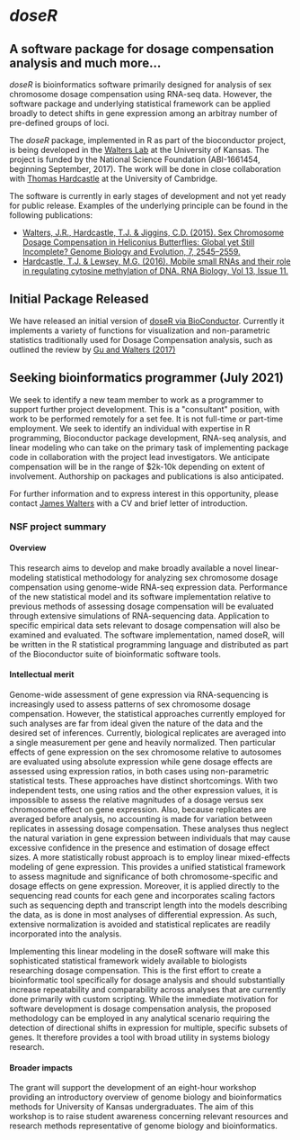 #  _doseR_ 
## A software package for dosage compensation analysis and much more...

*doseR* is bioinformatics software primarily designed for analysis of sex chromosome dosage compensation using RNA-seq data. However, the software package and underlying statistical framework can be applied broadly to detect shifts in gene expression among an arbitray number of pre-defined groups of loci.

The *doseR* package, implemented in R as part of the bioconductor project, is being developed in the [Walters Lab](http://walterslab.org/) at the University of Kansas. The project is funded by the National Science Foundation (ABI-1661454, beginning September, 2017). The work will be done in close collaboration with [Thomas Hardcastle](https://www.researchgate.net/profile/Thomas-Hardcastle) at the University of Cambridge. 

The software is currently in early stages of development and not yet ready for public release. Examples of the underlying principle can be found in the following publications:
* [Walters, J.R., Hardcastle, T.J. & Jiggins, C.D. (2015). Sex Chromosome Dosage Compensation in Heliconius Butterflies: Global yet Still Incomplete? Genome Biology and Evolution, 7, 2545–2559.](http://www.ncbi.nlm.nih.gov/pmc/articles/PMC4607515/)
* [Hardcastle, T.J. & Lewsey, M.G. (2016). Mobile small RNAs and their role in regulating cytosine methylation of DNA. RNA Biology, Vol 13, Issue 11.](http://www.tandfonline.com/doi/abs/10.1080/15476286.2016.1218591)

## Initial Package Released

We have released an initial version of [doseR via BioConductor](https://bioconductor.org/packages/release/bioc/html/doseR.html). Currently it implements a variety of functions for visualization and non-parametric statistics traditionally used for Dosage Compensation analysis, such as outlined the review by [Gu and Walters (2017)](https://academic.oup.com/gbe/article/9/9/2461/4092962) 

## Seeking bioinformatics programmer (July 2021)

We seek to identify a new team member to work as a programmer to support further project development. This is a "consultant" position, with work to be performed remotely for a set fee. It is not full-time or part-time employment. We seek to identify an individual with expertise in R programming, Bioconductor package development, RNA-seq analysis, and linear modeling who can take on the primary task of implementing package code in collaboration with the project lead investigators. We anticipate compensation will be in the range of $2k-10k depending on extent of involvement. Authorship on packages and publications is also anticipated.

For further information and to express interest in this opportunity, please contact [James Walters](https://eeb.ku.edu/james-r-walters) with a CV and brief letter of introduction.

### NSF project summary

#### Overview
This research aims to develop and make broadly available a novel linear-modeling statistical methodology for analyzing sex chromosome dosage compensation using genome-wide RNA-seq expression data. Performance of the new statistical model and its software implementation relative to previous methods of assessing dosage compensation will be evaluated through extensive simulations of RNA-sequencing data. Application to specific empirical data sets relevant to dosage compensation will also be examined and evaluated. The software implementation, named doseR, will be written in the R statistical programming language and distributed as part of the Bioconductor suite of bioinformatic software tools. 

#### Intellectual merit
Genome-wide assessment of gene expression via RNA-sequencing is increasingly used to assess patterns of sex chromosome dosage compensation.  However, the statistical approaches currently employed for such analyses are far from ideal given the nature of the data and the desired set of inferences. Currently, biological replicates are averaged into a single measurement per gene and heavily normalized. Then particular effects of gene expression on the sex chromosome relative to autosomes are evaluated using absolute expression while gene dosage effects are assessed using expression ratios, in both cases using non-parametric statistical tests. These approaches have distinct shortcomings. With two independent tests, one using ratios and the other expression values, it is impossible to assess the relative magnitudes of a dosage versus sex chromosome effect on gene expression. Also, because replicates are averaged before analysis, no accounting is made for variation between replicates in assessing dosage compensation. These analyses thus neglect the natural variation in gene expression between individuals that may cause excessive confidence in the presence and estimation of dosage effect sizes.
A more statistically robust approach is to employ linear mixed-effects modeling of gene expression. This provides a unified statistical framework to assess magnitude and significance of both chromosome-specific and dosage effects on gene expression. Moreover, it is applied directly to the sequencing read counts for each gene and incorporates scaling factors such as sequencing depth and transcript length into the models describing the data, as is done in most analyses of differential expression. As such, extensive normalization is avoided and statistical replicates are readily incorporated into the analysis.  

Implementing this linear modeling in the doseR software will make this sophisticated statistical framework widely available to biologists researching dosage compensation. This is the first effort to create a bioinformatic tool specifically for dosage analysis and should substantially increase repeatability and comparability across analyses that are currently done primarily with custom scripting. While the immediate motivation for software development is dosage compensation analysis, the proposed methodology can be employed in any analytical scenario requiring the detection of directional shifts in expression for multiple, specific subsets of genes. It therefore provides a tool with broad utility in systems biology research.


#### Broader impacts
The grant will support the development of an eight-hour workshop providing an introductory overview of genome biology and bioinformatics methods for University of Kansas undergraduates. The aim of this workshop is to raise student awareness concerning relevant resources and research methods representative of genome biology and bioinformatics.  

